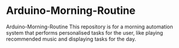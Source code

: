# Arduino-Morning-Routine
Arduino-Morning-Routine This repository is for a morning automation system that performs personalised tasks for the user, like playing recommended music and displaying tasks for the day.
